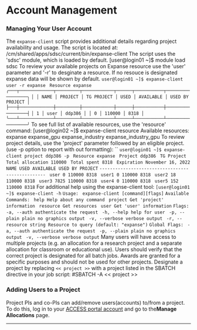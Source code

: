 # Account Management

### Managing Your User Account
The `expanse-client` script provides additional details regarding project availability and usage. The script is located at:
    /cm/shared/apps/sdsc/current/bin/expanse-client
The script uses the 'sdsc' module, which is loaded by default.
    [user@login01 ~]$ module load sdsc
To review your available projects on Expanse resource use the 'user' parameter and '-r' to desginate a resource. If no resouce is designated expanse data will be shown by default.
`user@login01 ~]$ expanse-client user -r expanse`
` Resource expanse`
`╭───┬─────────────┬─────────┬────────────┬──────┬───────────┬─────────────────╮`
`│ │ NAME │ PROJECT │ TG PROJECT │ USED │ AVAILABLE │ USED BY PROJECT │`
`├───┼─────────────┼─────────┼────────────┼──────┼───────────┼─────────────────┤`
`│ 1 │ user │ ddp386 │ │ 0 │ 110000 │ 8318 │`
`╰───┴─────────────┴─────────┴────────────┴──────┴───────────┴─────────────────╯`
To see full list of available resources, use the 'resource' command:
    [user@login02 ~]$ expanse-client resource
    Available resources:
    expanse
    expanse_gpu
    expanse_industry
    expanse_industry_gpu
To review project details, use the 'project' parameter followed by an eligible project. (use -p option to report with out formatting):
``
`user@login01 ~]$ expanse-client project ddp386 -p`
` Resource expanse`
` Project ddp386`
` TG Project`
` Total allocation 110000`
` Total spent 8318`
` Expiration November 16, 2022`
` NAME USED AVAILABLE USED BY PROJECT`
`-------------------------------------------------`
` user 0 110000 8318`
` user1 0 110000 8318`
` user2 18 110000 8318`
` user3 7825 110000 8318`
` user4 0 110000 8318`
` user5 152 110000 8318`
For additional help using the expanse-client tool:
`[user@login01 ~]$ expanse-client -h`
`Usage:`
` expanse-client [command][flags]`
`Available Commands:`
` help Help about any command`
` project Get 'project' information`
` resource Get resources`
` user Get 'user' information`
`Flags:`
` -a, --auth authenticate the request `
` -h, --help help for user`
` -p, --plain plain no graphics output`
` -v, --verbose verbose output`
` -r, --resource string Resource to query (default: "expanse")`
`Global Flags:`
` -a, --auth authenticate the request`
` -p, --plain plain no graphics output`
` -v, --verbose verbose output`
Many users will have access to multiple projects (e.g. an allocation for a research project and a separate allocation for classroom or educational use). Users should verify that the correct project is designated for all batch jobs. Awards are granted for a specific purposes and should not be used for other projects. Designate a project by replacing `<< project >>` with a project listed in the SBATCH directive in your job script:
      #SBATCH -A << project >>
### Adding Users to a Project
Project PIs and co-PIs can add/remove users(accounts) to/from a project. To do this, log in to your [ACCESS portal account](https://allocations.access-ci.org/login "https://allocations.access-ci.org/login") and go to the**Manage Allocations** page.
* * *